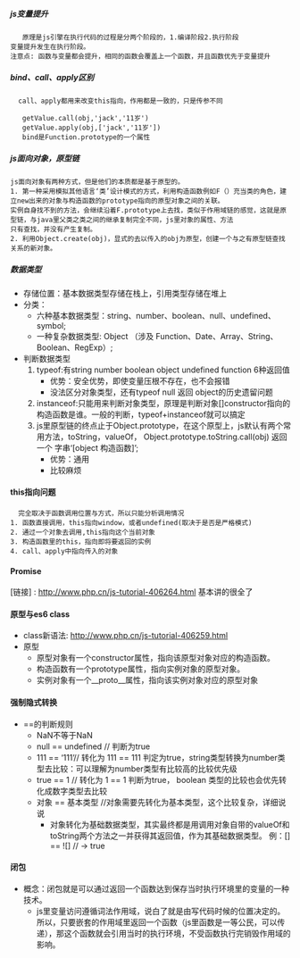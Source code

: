 ##### js变量提升
       原理是js引擎在执行代码的过程是分两个阶段的，1.编译阶段2.执行阶段
    变量提升发生在执行阶段。
    注意点: 函数与变量都会提升，相同的函数会覆盖上一个函数，并且函数优先于变量提升
##### bind、call、apply区别
      call、apply都用来改变this指向，作用都是一致的，只是传参不同
```
   getValue.call(obj,'jack','11岁') 
   getValue.apply(obj,['jack','11岁']) 
   bind是Function.prototype的一个属性
```   
##### js面向对象，原型链
    js面向对象有两种方式，但是他们的本质都是基于原型的。
    1. 第一种采用模拟其他语言‘类’设计模式的方式，利用构造函数例如F（）充当类的角色，建立new出来的对象与构造函数的prototype指向的原型对象之间的关联。
    实例自身找不到的方法，会继续沿着F.prototype上去找，类似于作用域链的感觉，这就是原型链，与java里父类之类之间的继承复制完全不同，js里对象的属性、方法
    只有查找，并没有产生复制。
    2. 利用Object.create(obj)，显式的去以传入的obj为原型，创建一个与之有原型链查找关系的新对象。
#####  数据类型
+ 存储位置：基本数据类型存储在栈上，引用类型存储在堆上
+ 分类：
  + 六种基本数据类型：string、number、boolean、null、undefined、symbol;
  + 一种复杂数据类型: Object （涉及 Function、Date、Array、String、Boolean、RegExp）;
+ 判断数据类型
  1. typeof:有string number boolean object undefined function 6种返回值
      + 优势：安全优势，即使变量压根不存在，也不会报错
      + 没法区分对象类型，还有typeof null 返回 object的历史遗留问题
  2. instanceof:只能用来判断对象类型，原理是判断对象[]constructor指向的构造函数是谁。一般的判断，typeof+instanceof就可以搞定
  3. js里原型链的终点止于Object.prototype，在这个原型上，js默认有两个常用方法，toString，valueOf，
      Object.prototype.toString.call(obj) 返回一个 字串‘[object 构造函数]’;
      + 优势：通用 
      + 比较麻烦
 #### this指向问题
      完全取决于函数调用位置与方式，所以只能分析调用情况
    1. 函数直接调用，this指向window，或者undefined(取决于是否是严格模式)
    2. 通过一个对象去调用,this指向这个当前对象
    3. 构造函数里的this，指向即将要返回的实例
    4. call、apply中指向传入的对象
 #### Promise
  [链接] : http://www.php.cn/js-tutorial-406264.html 
  基本讲的很全了
 #### 原型与es6 class
   + class新语法: http://www.php.cn/js-tutorial-406259.html 
   + 原型
      + 原型对象有一个constructor属性，指向该原型对象对应的构造函数。
      + 构造函数有一个prototype属性，指向实例对象的原型对象。
      + 实例对象有一个__proto__属性，指向该实例对象对应的原型对象
#### 强制隐式转换
   + ==的判断规则
      + NaN不等于NaN
      + null == undefined // 判断为true
      + 111 == ‘111’// 转化为 111 == 111 判定为true，string类型转换为number类型去比较：可以理解为number类型有比较高的比较优先级
      + true == 1 // 转化为 1 == 1 判断为true， boolean 类型的比较也会优先转化成数字类型去比较 
      + 对象 == 基本类型 //对象需要先转化为基本类型，这个比较复杂，详细说说
          + 对象转化为基础数据类型，其实最终都是用调用对象自带的valueOf和toString两个方法之一并获得其返回值，作为其基础数据类型。
       例：[] == ![] // -> true       
#### 闭包
   + 概念：闭包就是可以通过返回一个函数达到保存当时执行环境里的变量的一种技术。
        + js里变量访问遵循词法作用域，说白了就是由写代码时候的位置决定的。所以，只要嵌套的作用域里返回一个函数（js里函数是一等公民，可以传递），那这个函数就会引用当时的执行环境，不受函数执行完销毁作用域的影响。
                    
       
   
    
      
  
